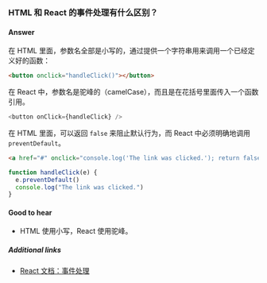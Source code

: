 ### HTML 和 React 的事件处理有什么区别？

#### Answer

在 HTML 里面，参数名全部是小写的，通过提供一个字符串用来调用一个已经定义好的函数：

```html
<button onclick="handleClick()"></button>
```

在 React 中，参数名是驼峰的（camelCase），而且是在花括号里面传入一个函数引用。

```js
<button onClick={handleClick} />
```

在 HTML 里面，可以返回 `false` 来阻止默认行为，而 React 中必须明确地调用 `preventDefault`。

```html
<a href="#" onclick="console.log('The link was clicked.'); return false" />
```

```js
function handleClick(e) {
  e.preventDefault()
  console.log("The link was clicked.")
}
```

#### Good to hear

* HTML 使用小写，React 使用驼峰。

##### Additional links

* [React 文档：事件处理](https://reactjs.org/docs/handling-events.html)

<!-- tags: (react,javascript,html) -->

<!-- expertise: (1) -->
